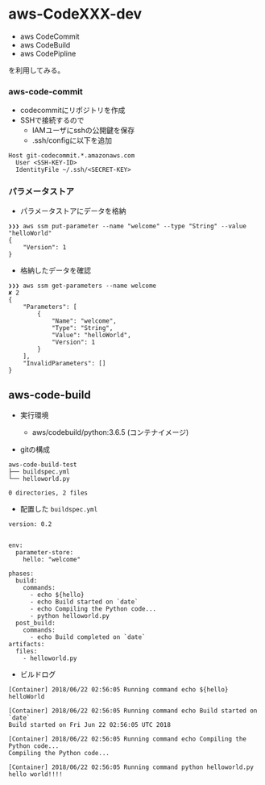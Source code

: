 # aws-CodeXXX-dev
- aws CodeCommit
- aws CodeBuild
- aws CodePipline

を利用してみる。

### aws-code-commit
- codecommitにリポジトリを作成
- SSHで接続するので
  - IAMユーザにsshの公開鍵を保存
  - .ssh/configに以下を追加
```
Host git-codecommit.*.amazonaws.com
  User <SSH-KEY-ID>
  IdentityFile ~/.ssh/<SECRET-KEY>
```

### パラメータストア
- パラメータストアにデータを格納
```
❯❯❯ aws ssm put-parameter --name "welcome" --type "String" --value "helloWorld"
{
    "Version": 1
}
```
- 格納したデータを確認
```
❯❯❯ aws ssm get-parameters --name welcome                                                    ✘ 2
{
    "Parameters": [
        {
            "Name": "welcome",
            "Type": "String",
            "Value": "helloWorld",
            "Version": 1
        }
    ],
    "InvalidParameters": []
}
```

## aws-code-build
- 実行環境
  - aws/codebuild/python:3.6.5 (コンテナイメージ)

- gitの構成
```
aws-code-build-test
├── buildspec.yml
└── helloworld.py

0 directories, 2 files
```

- 配置した `buildspec.yml` 
```
version: 0.2


env:
  parameter-store:
    hello: "welcome"

phases:
  build:
    commands:
      - echo ${hello}
      - echo Build started on `date`
      - echo Compiling the Python code...
      - python helloworld.py
  post_build:
    commands:
      - echo Build completed on `date`
artifacts:
  files:
    - helloworld.py
```

- ビルドログ
```
[Container] 2018/06/22 02:56:05 Running command echo ${hello}
helloWorld

[Container] 2018/06/22 02:56:05 Running command echo Build started on `date`
Build started on Fri Jun 22 02:56:05 UTC 2018

[Container] 2018/06/22 02:56:05 Running command echo Compiling the Python code...
Compiling the Python code...

[Container] 2018/06/22 02:56:05 Running command python helloworld.py
hello world!!!!
```
